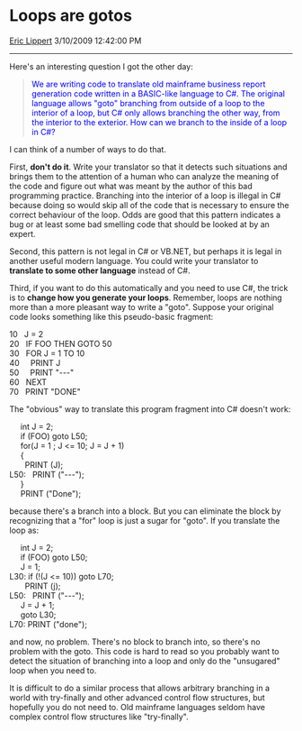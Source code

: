 <div id="page">

# Loops are gotos

[Eric Lippert](https://social.msdn.microsoft.com/profile/Eric%20Lippert) 3/10/2009 12:42:00 PM

-----

<div id="content">

<div class="mine">

Here's an interesting question I got the other day:

> <span color="#0000ff" style="color: #0000ff;">We are writing code to translate old mainframe business report generation code written in a BASIC-like language to C\#. The original language allows "goto" branching from outside of a loop to the interior of a loop, but C\# only allows branching the other way, from the interior to the exterior. How can we branch to the inside of a loop in C\#?</span>

I can think of a number of ways to do that.

First, **don't do it**. Write your translator so that it detects such situations and brings them to the attention of a human who can analyze the meaning of the code and figure out what was meant by the author of this bad programming practice. Branching into the interior of a loop is illegal in C\# because doing so would skip all of the code that is necessary to ensure the correct behaviour of the loop. Odds are good that this pattern indicates a bug or at least some bad smelling code that should be looked at by an expert.

Second, this pattern is not legal in C\# or VB.NET, but perhaps it is legal in another useful modern language. You could write your translator to **translate to some other language** instead of C\#.

Third, if you want to do this automatically and you need to use C\#, the trick is to **change how you generate your loops**. Remember, loops are nothing more than a more pleasant way to write a "goto". Suppose your original code looks something like this pseudo-basic fragment:

10   J = 2  
20   IF FOO THEN GOTO 50  
30   FOR J = 1 TO 10  
40     PRINT J  
50     PRINT "---"  
60   NEXT  
70   PRINT "DONE"

The "obvious" way to translate this program fragment into C\# doesn't work:

     int J = 2;  
     if (FOO) goto L50;  
     for(J = 1 ; J \<= 10; J = J + 1)  
     {  
       PRINT (J);  
L50:   PRINT ("---");  
     }  
     PRINT ("Done");

because there's a branch into a block. But you can eliminate the block by recognizing that a "for" loop is just a sugar for "goto". If you translate the loop as:

     int J = 2;  
     if (FOO) goto L50;  
     J = 1;  
L30: if (\!(J \<= 10)) goto L70;  
       PRINT (j);  
L50:   PRINT ("---");  
     J = J + 1;  
     goto L30;  
L70: PRINT ("done");

and now, no problem. There's no block to branch into, so there's no problem with the goto. This code is hard to read so you probably want to detect the situation of branching into a loop and only do the "unsugared" loop when you need to.

It is difficult to do a similar process that allows arbitrary branching in a world with try-finally and other advanced control flow structures, but hopefully you do not need to. Old mainframe languages seldom have complex control flow structures like "try-finally".

</div>

</div>

</div>

